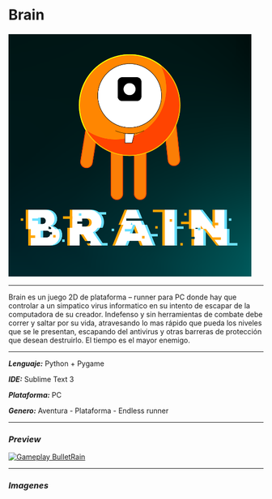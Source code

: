 # Brain
![Logo](https://github.com/Trece-1101/BrainGame/blob/master/gfx/icono_wide.png)
***
Brain es un juego 2D de plataforma – runner para PC donde hay que controlar a un simpatico virus informatico en su intento de escapar de la computadora de su creador. Indefenso y sin herramientas de combate debe correr y saltar por su vida, atravesando lo mas rápido que pueda los niveles que se le presentan, escapando del antivirus y otras barreras de protección que desean destruirlo. El tiempo es el mayor enemigo.
***
***Lenguaje:*** Python + Pygame

***IDE:*** Sublime Text 3

***Plataforma:*** PC

***Genero:*** Aventura - Plataforma - Endless runner
***
### ***Preview***
[![Gameplay BulletRain](https://img.youtube.com/vi//0.jpg)]()
***
### ***Imagenes***
